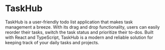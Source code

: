 # TaskHub
TaskHub is a user-friendly todo list application that makes task management a breeze. With its drag and drop functionality, users can easily reorder their tasks, switch the task status and prioritize their to-dos. Built with React and TypeScript, TaskHub is a modern and reliable solution for keeping track of your daily tasks and projects.
